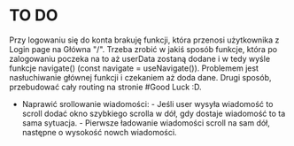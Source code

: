 # TO DO 
Przy logowaniu się do konta brakuję funkcji, która przenosi użytkownika z Login page na Główna "/". Trzeba zrobić w jakiś sposób funkcje, która po zalogowaniu poczeka na to aż userData zostaną dodane i w tedy wyśle funkcje navigate() (const navigate = useNavigate()). Problemem jest nasłuchiwanie głównej funkcji i czekaniem aż doda dane. Drugi sposób, przebudować cały routing na stronie #Good Luck :D.

- Naprawić srollowanie wiadomości: 
        - Jeśli user wysyła wiadomość to scroll dodać okno szybkiego scrolla w dół, gdy dostaje wiadomość to ta sama sytuacja.
        - Pierwsze ładowanie wiadomości scroll na sam dół, następne o wysokość nowch wiadomości.

